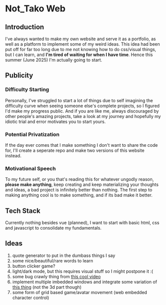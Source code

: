 # Not_Tako Web

## Introduction
I've always wanted to make my own website and serve it as a portfolio, as well as a platform to implement some of my weird ideas. This idea had been put off for far too long due to me not knowing how to do css/visual things, but I can learn, and **I'm tired of waiting for when I have time**. Hence this summer (June 2025) I'm actually going to start.

## Publicity
### Difficulty Starting
Personally, I've struggled to start a lot of things due to self imagining the difficulty curve when seeing someone else's complete projects, so I figured I'd make my progress public. And if you are like me, always discouraged by other people's amazing projects, take a look at my journey and hopefully my idiotic trial and error motivates you to start yours.

### Potential Privatization
If the day ever comes that I make something I don't want to share the code for, I'll create a seperate repo and make two versions of this website instead.

### Motivational Speech
To my future self, or you that's reading this for whatever ungodly reason, **please make anything**, keep creating and keep materializing your thoughts and ideas, a bad project is infinitely better than nothing. The first step to making anything cool is to make something, and if its bad make it better.

## Tech Stack
Currently nothing besides vue (planned), I want to start with basic html, css and javascript to consolidate my fundamentals.

## Ideas
1. quote generator to put in the dumbass things I say
2. some nice/beautiful/rare words to learn
3. button clicker game?
4. light/dark mode, but this requires visual stuff so I might postpone it :\(
5. some bug crawly thing from [this cool video](https://youtu.be/Q_-Veut_EJ4?list=LL&t=4)
6. implement multiple imbedded windows and integrate some variation of [this thing](https://github.com/bgstaal/multipleWindow3dScene) (not the 3d part though)
7. some form of grid based game/avatar movement (web embedded character control)
